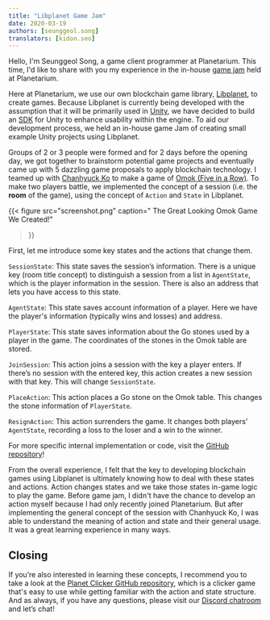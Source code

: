 ```yaml
---
title: "Libplanet Game Jam"
date: 2020-03-19
authors: [seunggeol.song]
translators: [kidon.seo]
---
```


Hello, I'm Seunggeol Song, a game client programmer at Planetarium. This time, I'd like to share with you my experience in the in-house [game jam][]
held at Planetarium.

Here at Planetarium, we use our own blockchain game library, [Libplanet][], to create games. Because Libplanet is currently being developed with the assumption that it will be primarily used in [Unity][], we have decided to build an [SDK][] for Unity to enhance usability within the engine. To aid our development process, we held an in-house game Jam of creating small example Unity projects using Libplanet.

Groups of 2 or 3 people were formed and for 2 days before the opening day, we got together to brainstorm potential game projects and eventually came up with 5 dazzling game proposals to apply blockchain technology. I teamed up with [Chanhyuck Ko][] to make a game of [Omok (Five in a Row)]( https://en.wikipedia.org/wiki/Gomoku). To make two players battle, we implemented the concept of a session (i.e. the **room** of the game), using the concept of `Action` and `State` in Libplanet.

{{<
figure
  src="screenshot.png"
  caption=" The Great Looking Omok Game We Created!"
>}}

First, let me introduce some key states and the actions that change them.

`SessionState`: This state saves the session’s information. There is a unique key (room title concept) to distinguish a session from a list in `AgentState`, which is the player information in the session. There is also an address that lets you have access to this state.

`AgentState`: This state saves account information of a player. Here we have the player's information (typically wins and losses) and address.

`PlayerState`: This state saves information about the Go stones used by a player in the game. The coordinates of the stones in the Omok table are stored.

`JoinSession`: This action joins a session with the key a player enters. If there’s no session with the entered key, this action creates a new session with that key. This will change `SessionState`.

`PlaceAction`: This action places a Go stone on the Omok table. This changes the stone information of `PlayerState`.

`ResignAction`: This action surrenders the game. It changes both players' `AgentState`, recording a loss to the loser and a win to the winner.

For more specific internal implementation or code, visit the [GitHub repository]!

From the overall experience, I felt that the key to developing blockchain games using Libplanet is ultimately knowing how to deal with these states and actions. Action changes states and we take those states in-game logic to play the game. Before game jam, I didn't have the chance to develop an action myself because I had only recently joined Planetarium. But after implementing the general concept of the session with Chanhyuck Ko, I was able to understand the meaning of action and state and their general usage. It was a great learning experience in many ways.

[game jam]: https://en.wikipedia.org/wiki/Game_jam
[Libplanet]: https://github.com/planetarium/libplanet
[Chanhyuck Ko]: https://github.com/limebell
[GitHub repository]: https://github.com/planetarium/planet-omok
[Unity]: https://unity.com/
[SDK]: https://en.wikipedia.org/wiki/Software_development_kit


Closing 
-----

If you’re also interested in learning these concepts, I recommend you to take a look at the [Planet Clicker GitHub repository][], which is a clicker game that's easy to use while getting familiar with the action and state structure. And as always, if you have any questions, please visit our [Discord chatroom][] and let’s chat!

[Planet Clicker GitHub repository]: https://github.com/planetarium/planet-clicker
[Discord chatroom]: https://discord.gg/planetarium
